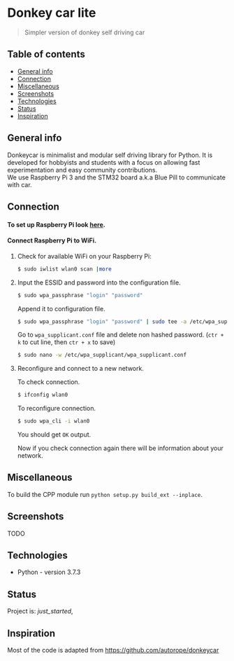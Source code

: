 # Donkey car lite
> Simpler version of donkey self driving car

## Table of contents
* [General info](#general-info)
* [Connection](#connection)
* [Miscellaneous](#miscellaneous)
* [Screenshots](#screenshots)
* [Technologies](#technologies)
* [Status](#status)
* [Inspiration](#inspiration)

## General info
Donkeycar is minimalist and modular self driving library for Python. It is developed for hobbyists and students with a focus on allowing fast experimentation and easy community contributions.
<br>
We use Raspberry Pi 3 and the STM32 board a.k.a Blue Pill to communicate with car.

## Connection
#### To set up Raspberry Pi look [here](https://projects.raspberrypi.org/en/projects/raspberry-pi-setting-up).

#### Connect Raspberry Pi to WiFi.

<!-- <details><summary><b>Show instructions</b></summary> -->

1. Check for available WiFi on your Raspberry Pi:

    ```sh
    $ sudo iwlist wlan0 scan |more
    ```

2. Input the ESSID and password into the configuration file.

    ```sh
    $ sudo wpa_passphrase "login" "password"
    ```

    Append it to configuration file.
    ```sh
    $ sudo wpa_passphrase "login" "password" | sudo tee -a /etc/wpa_supplicant/wpa_supplicant.conf
    ```

    Go to `wpa_supplicant.conf` file and delete non hashed password. (`ctr + k` to cut line, then `ctr + x` to save)
    ```sh
    $ sudo nano -w /etc/wpa_supplicant/wpa_supplicant.conf
    ```

3. Reconfigure and connect to a new network.

    To check connection.
    ```sh
    $ ifconfig wlan0
    ```

    To reconfigure connection.
    ```sh
    $ sudo wpa_cli -i wlan0
    ```
    You should get `OK` output.

    Now if you check connection again there will be information about your network.


## Miscellaneous
To build the CPP module run `python setup.py build_ext --inplace`.

## Screenshots
TODO

## Technologies
* Python - version 3.7.3

## Status
Project is: _just_started_,

## Inspiration
Most of the code is adapted from https://github.com/autorope/donkeycar
